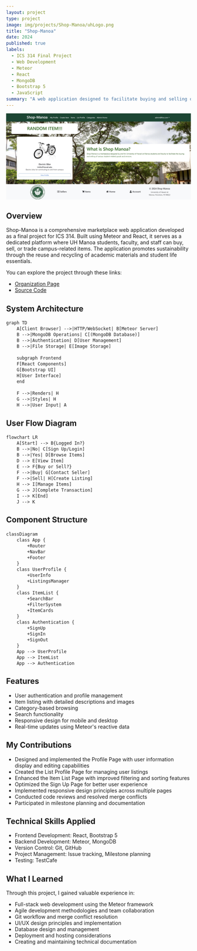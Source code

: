 ```yaml
---
layout: project
type: project
image: img/projects/Shop-Manoa/uhLogo.png
title: "Shop-Manoa"
date: 2024
published: true
labels:
  - ICS 314 Final Project
  - Web Development
  - Meteor
  - React
  - MongoDB
  - Bootstrap 5
  - JavaScript
summary: "A web application designed to facilitate buying and selling of campus-related items within the UH Manoa community."
---
```


<img class="img-fluid" src="../img/projects/Shop-Manoa/Shop-Manoa.jpg">

## Overview
Shop-Manoa is a comprehensive marketplace web application developed as a final project for ICS 314. Built using Meteor and React, it serves as a dedicated platform where UH Manoa students, faculty, and staff can buy, sell, or trade campus-related items. The application promotes sustainability through the reuse and recycling of academic materials and student life essentials.

You can explore the project through these links:
- [Organization Page](https://shop-manoa.github.io/)
- [Source Code](https://github.com/shop-manoa/shop-manoa)

## System Architecture
```mermaid
graph TD
    A[Client Browser] -->|HTTP/WebSocket| B[Meteor Server]
    B -->|MongoDB Operations| C[(MongoDB Database)]
    B -->|Authentication| D[User Management]
    B -->|File Storage| E[Image Storage]
    
    subgraph Frontend
    F[React Components]
    G[Bootstrap UI]
    H[User Interface]
    end
    
    F -->|Renders| H
    G -->|Styles| H
    H -->|User Input| A
```

## User Flow Diagram
```mermaid
flowchart LR
    A[Start] --> B{Logged In?}
    B -->|No| C[Sign Up/Login]
    B -->|Yes| D[Browse Items]
    D --> E[View Item]
    E --> F{Buy or Sell?}
    F -->|Buy| G[Contact Seller]
    F -->|Sell| H[Create Listing]
    H --> I[Manage Items]
    G --> J[Complete Transaction]
    I --> K[End]
    J --> K
```

## Component Structure
```mermaid
classDiagram
    class App {
        +Router
        +NavBar
        +Footer
    }
    class UserProfile {
        +UserInfo
        +ListingsManager
    }
    class ItemList {
        +SearchBar
        +FilterSystem
        +ItemCards
    }
    class Authentication {
        +SignUp
        +SignIn
        +SignOut
    }
    App --> UserProfile
    App --> ItemList
    App --> Authentication
```

## Features
- User authentication and profile management
- Item listing with detailed descriptions and images
- Category-based browsing
- Search functionality
- Responsive design for mobile and desktop
- Real-time updates using Meteor's reactive data

## My Contributions
- Designed and implemented the Profile Page with user information display and editing capabilities
- Created the List Profile Page for managing user listings
- Enhanced the Item List Page with improved filtering and sorting features
- Optimized the Sign Up Page for better user experience
- Implemented responsive design principles across multiple pages
- Conducted code reviews and resolved merge conflicts
- Participated in milestone planning and documentation

## Technical Skills Applied
- Frontend Development: React, Bootstrap 5
- Backend Development: Meteor, MongoDB
- Version Control: Git, GitHub
- Project Management: Issue tracking, Milestone planning
- Testing: TestCafe

## What I Learned
Through this project, I gained valuable experience in:
- Full-stack web development using the Meteor framework
- Agile development methodologies and team collaboration
- Git workflow and merge conflict resolution
- UI/UX design principles and implementation
- Database design and management
- Deployment and hosting considerations
- Creating and maintaining technical documentation